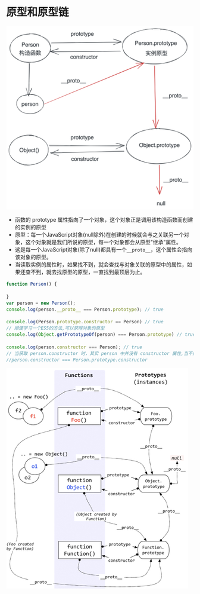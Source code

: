 # 原型和原型链
![](../../Images/js/原型链.png)

- 函数的 prototype 属性指向了一个对象，这个对象正是调用该构造函数而创建的实例的原型
- 原型：每一个JavaScript对象(null除外)在创建的时候就会与之关联另一个对象，这个对象就是我们所说的原型，每一个对象都会从原型"继承"属性。
- 这是每一个JavaScript对象(除了null)都具有一个``__proto__``，这个属性会指向该对象的原型。
- 当读取实例的属性时，如果找不到，就会查找与对象关联的原型中的属性，如果还查不到，就去找原型的原型，一直找到最顶层为止。

```js
function Person() {

}
var person = new Person();
console.log(person.__proto__ === Person.prototype); // true

console.log(Person.prototype.constructor == Person) // true
// 顺便学习一个ES5的方法,可以获得对象的原型
console.log(Object.getPrototypeOf(person) === Person.prototype) // true

console.log(person.constructor === Person); // true
// 当获取 person.constructor 时，其实 person 中并没有 constructor 属性,当不能读取到constructor 属性时，会从 person 的原型也就是 Person.prototype 中读取，正好原型中有该属性
//person.constructor === Person.prototype.constructor

```
![](../../Images/js/原型链2.png)